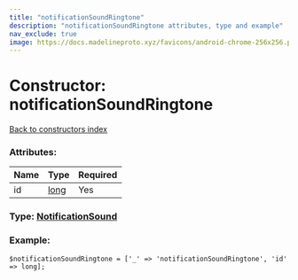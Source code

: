 ```yaml
---
title: "notificationSoundRingtone"
description: "notificationSoundRingtone attributes, type and example"
nav_exclude: true
image: https://docs.madelineproto.xyz/favicons/android-chrome-256x256.png
---
```

# Constructor: notificationSoundRingtone  
[Back to constructors index](/API_docs/constructors/index.html)



### Attributes:

| Name     |    Type       | Required |
|----------|---------------|----------|
|id|[long](/API_docs/types/long.html) | Yes|



### Type: [NotificationSound](/API_docs/types/NotificationSound.html)


### Example:

```
$notificationSoundRingtone = ['_' => 'notificationSoundRingtone', 'id' => long];
```  
